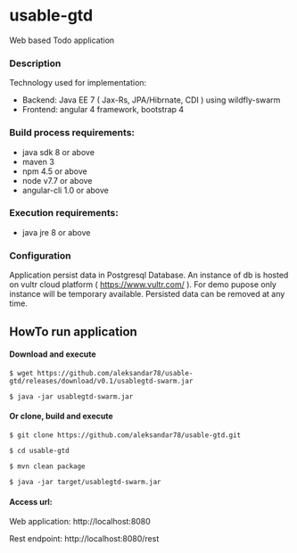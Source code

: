 # usable-gtd
Web based Todo application

### Description
Technology used for implementation:
* Backend: Java EE 7 ( Jax-Rs, JPA/Hibrnate, CDI ) using wildfly-swarm
* Frontend: angular 4 framework, bootstrap 4

### Build process requirements:
* java sdk 8 or above
* maven 3
* npm 4.5 or above
* node v7.7 or above
* angular-cli 1.0 or above

### Execution requirements:
* java jre 8 or above

### Configuration
Application persist data in Postgresql Database. 
An instance of db is hosted on vultr cloud platform ( https://www.vultr.com/ ). 
For demo pupose only instance will be temporary available.
Persisted data can be removed at any time.

## HowTo run application

#### Download and execute
```shell
$ wget https://github.com/aleksandar78/usable-gtd/releases/download/v0.1/usablegtd-swarm.jar

$ java -jar usablegtd-swarm.jar
```

#### Or clone, build and execute

```shell
$ git clone https://github.com/aleksandar78/usable-gtd.git

$ cd usable-gtd

$ mvn clean package

$ java -jar target/usablegtd-swarm.jar
```

#### Access url:
Web application: http://localhost:8080

Rest endpoint: http://localhost:8080/rest